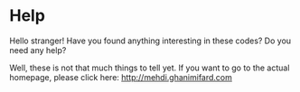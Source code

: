 Help
=================

Hello stranger! 
Have you found anything interesting in these codes? Do you need any help? 

Well, these is not that much things to tell yet. If you want to go to the actual homepage, please click here: http://mehdi.ghanimifard.com

